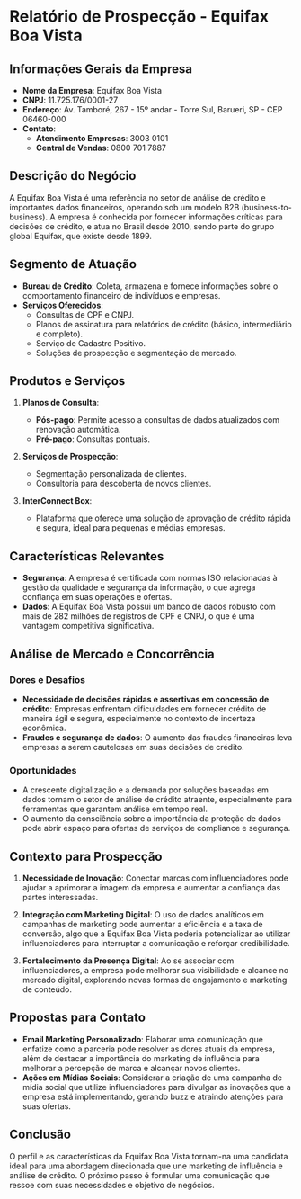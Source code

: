 # Relatório de Prospecção - Equifax Boa Vista

## Informações Gerais da Empresa
- **Nome da Empresa**: Equifax Boa Vista
- **CNPJ**: 11.725.176/0001-27
- **Endereço**: Av. Tamboré, 267 - 15º andar - Torre Sul, Barueri, SP - CEP 06460-000
- **Contato**:
  - **Atendimento Empresas**: 3003 0101
  - **Central de Vendas**: 0800 701 7887

## Descrição do Negócio
A Equifax Boa Vista é uma referência no setor de análise de crédito e importantes dados financeiros, operando sob um modelo B2B (business-to-business). A empresa é conhecida por fornecer informações críticas para decisões de crédito, e atua no Brasil desde 2010, sendo parte do grupo global Equifax, que existe desde 1899.

## Segmento de Atuação
- **Bureau de Crédito**: Coleta, armazena e fornece informações sobre o comportamento financeiro de indivíduos e empresas.
- **Serviços Oferecidos**:
  - Consultas de CPF e CNPJ.
  - Planos de assinatura para relatórios de crédito (básico, intermediário e completo).
  - Serviço de Cadastro Positivo.
  - Soluções de prospecção e segmentação de mercado.

## Produtos e Serviços
1. **Planos de Consulta**:
   - **Pós-pago**: Permite acesso a consultas de dados atualizados com renovação automática.
   - **Pré-pago**: Consultas pontuais.
  
2. **Serviços de Prospecção**:
   - Segmentação personalizada de clientes.
   - Consultoria para descoberta de novos clientes.

3. **InterConnect Box**:
   - Plataforma que oferece uma solução de aprovação de crédito rápida e segura, ideal para pequenas e médias empresas.

## Características Relevantes
- **Segurança**: A empresa é certificada com normas ISO relacionadas à gestão da qualidade e segurança da informação, o que agrega confiança em suas operações e ofertas.
- **Dados**: A Equifax Boa Vista possui um banco de dados robusto com mais de 282 milhões de registros de CPF e CNPJ, o que é uma vantagem competitiva significativa.

## Análise de Mercado e Concorrência
### Dores e Desafios
- **Necessidade de decisões rápidas e assertivas em concessão de crédito**: Empresas enfrentam dificuldades em fornecer crédito de maneira ágil e segura, especialmente no contexto de incerteza econômica.
- **Fraudes e segurança de dados**: O aumento das fraudes financeiras leva empresas a serem cautelosas em suas decisões de crédito.

### Oportunidades 
- A crescente digitalização e a demanda por soluções baseadas em dados tornam o setor de análise de crédito atraente, especialmente para ferramentas que garantem análise em tempo real.
- O aumento da consciência sobre a importância da proteção de dados pode abrir espaço para ofertas de serviços de compliance e segurança.

## Contexto para Prospecção
1. **Necessidade de Inovação**: Conectar marcas com influenciadores pode ajudar a aprimorar a imagem da empresa e aumentar a confiança das partes interessadas.
  
2. **Integração com Marketing Digital**: O uso de dados analíticos em campanhas de marketing pode aumentar a eficiência e a taxa de conversão, algo que a Equifax Boa Vista poderia potencializar ao utilizar influenciadores para interruptar a comunicação e reforçar credibilidade.

3. **Fortalecimento da Presença Digital**: Ao se associar com influenciadores, a empresa pode melhorar sua visibilidade e alcance no mercado digital, explorando novas formas de engajamento e marketing de conteúdo.

## Propostas para Contato
- **Email Marketing Personalizado**: Elaborar uma comunicação que enfatize como a parceria pode resolver as dores atuais da empresa, além de destacar a importância do marketing de influência para melhorar a percepção de marca e alcançar novos clientes.
- **Ações em Mídias Sociais**: Considerar a criação de uma campanha de mídia social que utilize influenciadores para divulgar as inovações que a empresa está implementando, gerando buzz e atraindo atenções para suas ofertas.

## Conclusão
O perfil e as características da Equifax Boa Vista tornam-na uma candidata ideal para uma abordagem direcionada que une marketing de influência e análise de crédito. O próximo passo é formular uma comunicação que ressoe com suas necessidades e objetivo de negócios.